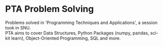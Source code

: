 # PTA Problem Solving
Problems solved in 'Programming Techniques and Applications', a session took in SNU.  
PTA aims to cover Data Structures, Python Packages (numpy, pandas, sci-kit learn), Object-Oriented Programming, SQL and more.

